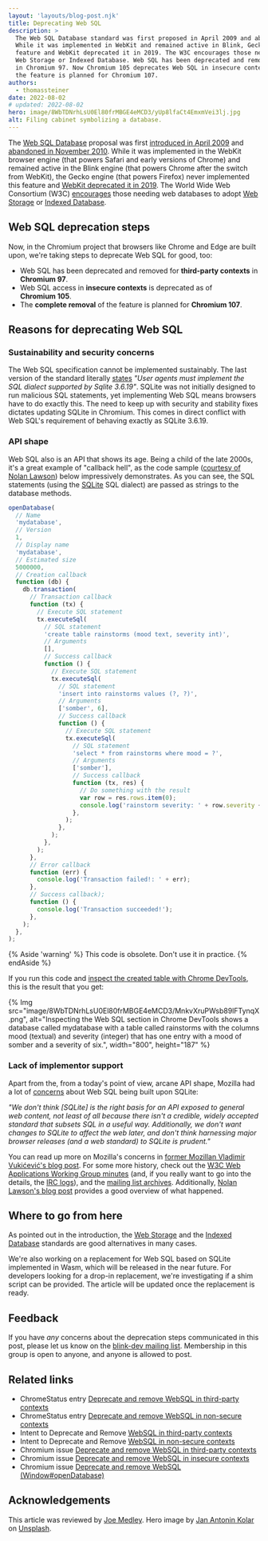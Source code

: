 ```yaml
---
layout: 'layouts/blog-post.njk'
title: Deprecating Web SQL
description: >
  The Web SQL Database standard was first proposed in April 2009 and abandoned in November 2010.
  While it was implemented in WebKit and remained active in Blink, Gecko never implemented this
  feature and WebKit deprecated it in 2019. The W3C encourages those needing web databases to adopt
  Web Storage or Indexed Database. Web SQL has been deprecated and removed for third-party contexts
  in Chromium 97. Now Chromium 105 deprecates Web SQL in insecure contexts. The complete removal of
  the feature is planned for Chromium 107.
authors:
  - thomassteiner
date: 2022-08-02
# updated: 2022-08-02
hero: image/8WbTDNrhLsU0El80frMBGE4eMCD3/yUp8lfaCt4EmxmVei3lj.jpg
alt: Filing cabinet symbolizing a database.
---
```


The [Web SQL Database](https://www.w3.org/TR/webdatabase/) proposal was first
[introduced in April 2009](https://www.w3.org/TR/2009/WD-webdatabase-20091222/) and
[abandoned in November 2010](https://www.w3.org/TR/webdatabase/#status-of-this-document). While it
was implemented in the WebKit browser engine (that powers Safari and early versions of Chrome) and
remained active in the Blink engine (that powers Chrome after the switch from WebKit), the Gecko
engine (that powers Firefox) never implemented this feature and
[WebKit deprecated it in 2019](https://lists.webkit.org/pipermail/webkit-dev/2019-November/030968.html).
The World Wide Web Consortium (W3C)
[encourages](https://www.w3.org/TR/webdatabase/#:~:text=The%20Web%20Applications%20Working%20Group%20continues%20work%20on%20two%20other%20storage%2Drelated%20specifications%3A%20Web%20Storage%20and%20Indexed%20Database%20API.)
those needing web databases to adopt
[Web Storage](https://developer.mozilla.org/docs/Web/API/Web_Storage_API) or
[Indexed Database](https://developer.mozilla.org/docs/Web/API/IndexedDB_API/Using_IndexedDB).

## Web SQL deprecation steps

Now, in the Chromium project that browsers like Chrome and Edge are built upon, we're taking steps
to deprecate Web SQL for good, too:

- Web SQL has been deprecated and removed for **third-party contexts** in **Chromium&nbsp;97**.
- Web SQL access in **insecure contexts** is deprecated as of **Chromium&nbsp;105**.
- The **complete removal** of the feature is planned for **Chromium&nbsp;107**.

## Reasons for deprecating Web SQL

### Sustainability and security concerns

The Web SQL specification cannot be implemented sustainably. The last version of the standard
literally [states](https://www.w3.org/TR/webdatabase/#web-sql) _"User agents must implement the SQL
dialect supported by Sqlite 3.6.19"_. SQLite was not initially designed to run malicious SQL
statements, yet implementing Web SQL means browsers have to do exactly this. The need to keep up
with security and stability fixes dictates updating SQLite in Chromium. This comes in direct
conflict with Web SQL's requirement of behaving exactly as SQLite 3.6.19.

### API shape

Web SQL also is an API that shows its age. Being a child of the late 2000s, it's a great example of
"callback hell", as the code sample
([courtesy of Nolan Lawson](https://nolanlawson.com/2014/04/26/web-sql-database-in-memoriam/)) below
impressively demonstrates. As you can see, the SQL statements (using the
[SQLite](https://www.sqlite.org/index.html) SQL dialect) are passed as strings to the database
methods.

```js
openDatabase(
  // Name
  'mydatabase',
  // Version
  1,
  // Display name
  'mydatabase',
  // Estimated size
  5000000,
  // Creation callback
  function (db) {
    db.transaction(
      // Transaction callback
      function (tx) {
        // Execute SQL statement
        tx.executeSql(
          // SQL statement
          'create table rainstorms (mood text, severity int)',
          // Arguments
          [],
          // Success callback
          function () {
            // Execute SQL statement
            tx.executeSql(
              // SQL statement
              'insert into rainstorms values (?, ?)',
              // Arguments
              ['somber', 6],
              // Success callback
              function () {
                // Execute SQL statement
                tx.executeSql(
                  // SQL statement
                  'select * from rainstorms where mood = ?',
                  // Arguments
                  ['somber'],
                  // Success callback
                  function (tx, res) {
                    // Do something with the result
                    var row = res.rows.item(0);
                    console.log('rainstorm severity: ' + row.severity + ',  my mood: ' + row.mood);
                  },
                );
              },
            );
          },
        );
      },
      // Error callback
      function (err) {
        console.log('Transaction failed!: ' + err);
      },
      // Success callback);
      function () {
        console.log('Transaction succeeded!');
      },
    );
  },
);
```

{% Aside 'warning' %} This code is obsolete. Don't use it in practice. {% endAside %}

If you run this code and
[inspect the created table with Chrome DevTools](/docs/devtools/storage/websql/), this is the result
that you get:

{% Img src="image/8WbTDNrhLsU0El80frMBGE4eMCD3/MnkvXruPWsb89lFTynqX.png", alt="Inspecting the Web SQL section in Chrome DevTools shows a database called mydatabase with a table called rainstorms with the columns mood (textual) and severity (integer) that has one entry with a mood of somber and a severity of six.", width="800", height="187" %}

### Lack of implementor support

Apart from the, from a today's point of view, arcane API shape, Mozilla had a lot of
[concerns](https://hacks.mozilla.org/2010/06/beyond-html5-database-apis-and-the-road-to-indexeddb/)
about Web SQL being built upon SQLite:

_"We don't think [SQLite] is the right basis for an API exposed to general web content, not least of
all because there isn't a credible, widely accepted standard that subsets SQL in a useful way.
Additionally, we don't want changes to SQLite to affect the web later, and don't think harnessing
major browser releases (and a web standard) to SQLite is prudent."_

You can read up more on Mozilla's concerns in
[former Mozillan Vladimir Vukićević's blog post](https://web.archive.org/web/20090412154147/http://blog.vlad1.com/2009/04/06/html5-web-storage-and-sql/).
For some more history, check out the
[W3C Web Applications Working Group minutes](http://www.w3.org/2009/11/02-webapps-minutes.html#item10)
(and, if you really want to go into the details, the
[IRC logs](http://www.w3.org/2009/11/02-webapps-irc)), and the
[mailing list archives](http://lists.w3.org/Archives/Public/public-webapps/2009OctDec/0526.html).
Additionally,
[Nolan Lawson's blog post](https://nolanlawson.com/2014/04/26/web-sql-database-in-memoriam/)
provides a good overview of what happened.

## Where to go from here

As pointed out in the introduction, the
[Web Storage](https://developer.mozilla.org/docs/Web/API/Web_Storage_API) and the
[Indexed Database](https://developer.mozilla.org/docs/Web/API/IndexedDB_API/Using_IndexedDB)
standards are good alternatives in many cases.

We're also working on a replacement for Web SQL based on SQLite implemented in Wasm, which will be
released in the near future. For developers looking for a drop-in replacement, we're investigating
if a shim script can be provided. The article will be updated once the replacement is ready.

## Feedback

If you have _any_ concerns about the deprecation steps communicated in this post, please let us know
on the [blink-dev mailing list](https://groups.google.com/a/chromium.org/g/blink-dev). Membership in
this group is open to anyone, and anyone is allowed to post.

## Related links

- ChromeStatus entry
  [Deprecate and remove WebSQL in third-party contexts](https://chromestatus.com/feature/5684870116278272)
- ChromeStatus entry
  [Deprecate and remove WebSQL in non-secure contexts](https://chromestatus.com/feature/5175124599767040)
- Intent to Deprecate and Remove
  [WebSQL in third-party contexts](https://groups.google.com/a/chromium.org/g/blink-dev/c/TM6YDx1Hh08/m/FxebaDQKAgAJ)
- Intent to Deprecate and Remove
  [WebSQL in non-secure contexts](https://groups.google.com/a/chromium.org/g/blink-dev/c/xdcl4yc8Ihk/m/lq35JuYOAAAJ)
- Chromium issue
  [Deprecate and remove WebSQL in third-party contexts](https://bugs.chromium.org/p/chromium/issues/detail?id=1212491)
- Chromium issue
  [Deprecate and remove WebSQL in insecure contexts](https://bugs.chromium.org/p/chromium/issues/detail?id=1212492)
- Chromium issue
  [Deprecate and remove WebSQL (Window#openDatabase)](https://bugs.chromium.org/p/chromium/issues/detail?id=695592)

## Acknowledgements

This article was reviewed by [Joe Medley](https://github.com/jpmedley). Hero image by
[Jan Antonin Kolar](https://unsplash.com/@jankolar) on
[Unsplash](https://unsplash.com/photos/lRoX0shwjUQ).
